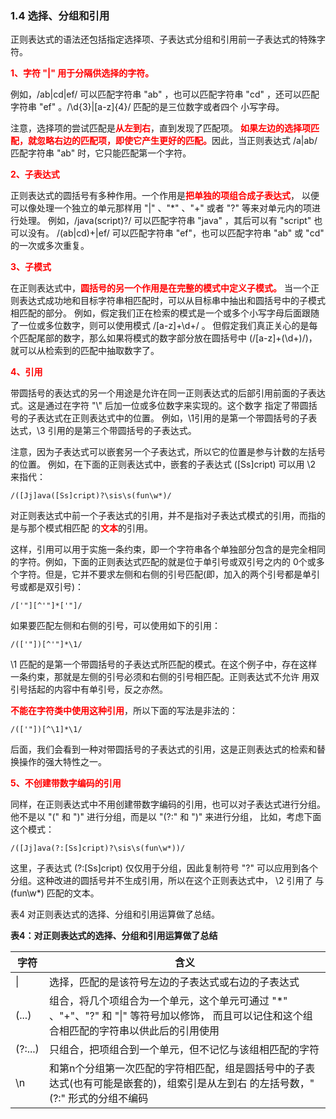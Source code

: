 ### 1.4 选择、分组和引用

正则表达式的语法还包括指定选择项、子表达式分组和引用前一子表达式的特殊字符。

<span style="color: red;font-weight: bold">1、字符 "|" 用于分隔供选择的字符。</span>

例如，/ab|cd|ef/ 可以匹配字符串 "ab" ，也可以匹配字符串 "cd" ，还可以匹配字符串 "ef" 。/\\d{3}|[a-z]{4}/ 匹配的是三位数字或者四个
小写字母。

注意，选择项的尝试匹配是<span style="color: red;font-weight: bold">从左到右</span>，直到发现了匹配项。
<span style="color: red;font-weight: bold">如果左边的选择项匹配，就忽略右边的匹配项，即使它产生更好的匹配。</span>因此，当正则表达式
/a|ab/ 匹配字符串 "ab" 时，它只能匹配第一个字符。

<span style="color: red;font-weight: bold">2、子表达式</span>

正则表达式的圆括号有多种作用。一个作用是<span style="color: red;font-weight: bold">把单独的项组合成子表达式</span>，
以便可以像处理一个独立的单元那样用 "|" 、"*" 、"+" 或者 "?" 等来对单元内的项进行处理。
例如，/java(script)?/ 可以匹配字符串 "java" ，其后可以有 "script" 也可以没有。
/(ab|cd)+|ef/ 可以匹配字符串 "ef"，也可以匹配字符串 "ab" 或 "cd" 的一次或多次重复。

<span style="color: red;font-weight: bold">3、子模式</span>

在正则表达式中，<span style="color: red;font-weight: bold">圆括号的另一个作用是在完整的模式中定义子模式。</span>
当一个正则表达式成功地和目标字符串相匹配时，可以从目标串中抽出和圆括号中的子模式相匹配的部分。
例如，假定我们正在检索的模式是一个或多个小写字母后面跟随了一位或多位数字，则可以使用模式 /[a-z]+\d+/ 。
但假定我们真正关心的是每个匹配尾部的数字，那么如果将模式的数字部分放在圆括号中 (/[a-z]+(\d+)/)，就可以从检索到的匹配中抽取数字了。

<span style="color: red;font-weight: bold">4、引用</span>

带圆括号的表达式的另一个用途是允许在同一正则表达式的后部引用前面的子表达式。这是通过在字符 "\\" 后加一位或多位数字来实现的。这个数字
指定了带圆括号的子表达式在正则表达式中的位置。
例如，\1引用的是第一个带圆括号的子表达式，\3 引用的是第三个带圆括号的子表达式。

注意，因为子表达式可以嵌套另一个子表达式，所以它的位置是参与计数的左括号的位置。
例如，在下面的正则表达式中，嵌套的子表达式  ([Ss]cript) 可以用 \2 来指代：

    /([Jj]ava([Ss]cript)?\sis\s(fun\w*)/

对正则表达式中前一个子表达式的引用，并不是指对子表达式模式的引用，而指的是与那个模式相匹配
的<span style="color: red;font-weight: bold">文本</span>的引用。

这样，引用可以用于实施一条约束，即一个字符串各个单独部分包含的是完全相同的字符。例如，下面的正则表达式匹配的就是位于单引号或双引号之内的
0个或多个字符。但是，它并不要求左侧和右侧的引号匹配(即，加入的两个引号都是单引号或都是双引号)：

    /['"][^'"]*['"]/

如果要匹配左侧和右侧的引号，可以使用如下的引用：

    /(['"])[^'"]*\1/

\1 匹配的是第一个带圆括号的子表达式所匹配的模式。在这个例子中，存在这样一条约束，那就是左侧的引号必须和右侧的引号相匹配。正则表达式不允许
用双引号括起的内容中有单引号，反之亦然。

<span style="color: red;font-weight: bold">不能在字符类中使用这种引用</span>，所以下面的写法是非法的：

    /(['"])[^\1]*\1/

后面，我们会看到一种对带圆括号的子表达式的引用，这是正则表达式的检索和替换操作的强大特性之一。

<span style="color: red;font-weight: bold">5、不创建带数字编码的引用</span>

同样，在正则表达式中不用创建带数字编码的引用，也可以对子表达式进行分组。他不是以 "(" 和 ")"  进行分组，而是以 "(?:" 和 ")" 来进行分组，
比如，考虑下面这个模式：

    /([Jj]ava(?:[Ss]cript)?\sis\s(fun\w*))/

这里，子表达式 (?:[Ss]cript) 仅仅用于分组，因此复制符号 "?" 可以应用到各个分组。这种改进的圆括号并不生成引用，所以在这个正则表达式中，
\2 引用了 与 (fun\w*) 匹配的文本。

表4 对正则表达式的选择、分组和引用运算做了总结。

**表4：对正则表达式的选择、分组和引用运算做了总结**

<table>
	<thead>
		<tr><th>字符</th><th>含义</th></tr>
	</thead>
	<tbody>
		<tr><td>|</td><td>选择，匹配的是该符号左边的子表达式或右边的子表达式</td></tr>
		<tr><td>(...)</td><td>组合，将几个项组合为一个单元，这个单元可通过 "*" 、"+"、"?" 和 "|" 等符号加以修饰，
		    而且可以记住和这个组合相匹配的字符串以供此后的引用使用</td></tr>
		<tr><td>(?:...)</td><td>只组合，把项组合到一个单元，但不记忆与该组相匹配的字符</td></tr>
		<tr><td>\n</td><td>和第n个分组第一次匹配的字符相匹配，组是圆括号中的子表达式(也有可能是嵌套的)，组索引是从左到右
		    的左括号数，"(?:" 形式的分组不编码</td></tr>
	</tbody>
</table>


